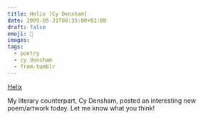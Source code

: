 ```yaml
---
title: Helix [Cy Densham]
date: 2009-05-31T00:35:00+01:00
draft: false
emoji: 🧬
images:
tags:
  - poetry
  - cy densham
  - from-tumblr
---
```


[Helix](https://helix.byjp.me/)

My literary counterpart, Cy Densham, posted an interesting new poem/artwork today. Let me know what you think!
